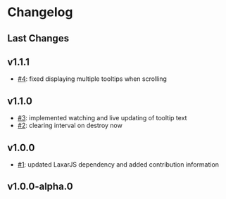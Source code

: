 # Changelog

## Last Changes


## v1.1.1

- [#4](https://github.com/LaxarJS/ax-tooltip-control/issues/4): fixed displaying multiple tooltips when scrolling


## v1.1.0

- [#3](https://github.com/LaxarJS/ax-tooltip-control/issues/3): implemented watching and live updating of tooltip text
- [#2](https://github.com/LaxarJS/ax-tooltip-control/issues/2): clearing interval on destroy now


## v1.0.0

- [#1](https://github.com/LaxarJS/ax-tooltip-control/issues/1): updated LaxarJS dependency and added contribution information


## v1.0.0-alpha.0
